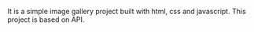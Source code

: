 It is a simple image gallery project built with html, css and javascript. This project is based on API.
